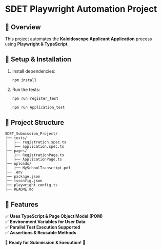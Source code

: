 # SDET Playwright Automation Project

## 📌 Overview
This project automates the **Kaleidoscope Applicant Application** process using **Playwright & TypeScript**.

## 🔧 Setup & Installation
1. Install dependencies:
   ```sh
   npm install
   ```
2. Run the tests:
   ```sh
   npm run register_test

   npm run Application_test
   ```

## 📂 Project Structure
```
SDET_Submission_Project/
│── tests/
│   ├── registration.spec.ts
│   ├── application.spec.ts
│── pages/
│   ├── RegistrationPage.ts
│   ├── ApplicationPage.ts
│── uploads/
│   ├── MySchoolTranscript.pdf
│── .env
│── package.json
│── tsconfig.json
│── playwright.config.ts
│── README.md
```

## 📝 Features
✅ **Uses TypeScript & Page Object Model (POM)**  
✅ **Environment Variables for User Data**  
✅ **Parallel Test Execution Supported**  
✅ **Assertions & Reusable Methods**  

**🎯 Ready for Submission & Execution!** 🚀
